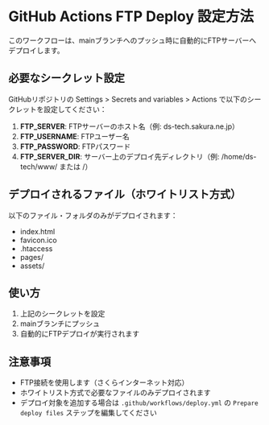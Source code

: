 # GitHub Actions FTP Deploy 設定方法

このワークフローは、mainブランチへのプッシュ時に自動的にFTPサーバーへデプロイします。

## 必要なシークレット設定

GitHubリポジトリの Settings > Secrets and variables > Actions で以下のシークレットを設定してください：

1. **FTP_SERVER**: FTPサーバーのホスト名（例: ds-tech.sakura.ne.jp）
2. **FTP_USERNAME**: FTPユーザー名
3. **FTP_PASSWORD**: FTPパスワード
4. **FTP_SERVER_DIR**: サーバー上のデプロイ先ディレクトリ（例: /home/ds-tech/www/ または /）

## デプロイされるファイル（ホワイトリスト方式）

以下のファイル・フォルダのみがデプロイされます：

- index.html
- favicon.ico
- .htaccess
- pages/
- assets/

## 使い方

1. 上記のシークレットを設定
2. mainブランチにプッシュ
3. 自動的にFTPデプロイが実行されます

## 注意事項

- FTP接続を使用します（さくらインターネット対応）
- ホワイトリスト方式で必要なファイルのみデプロイされます
- デプロイ対象を追加する場合は `.github/workflows/deploy.yml` の `Prepare deploy files` ステップを編集してください

